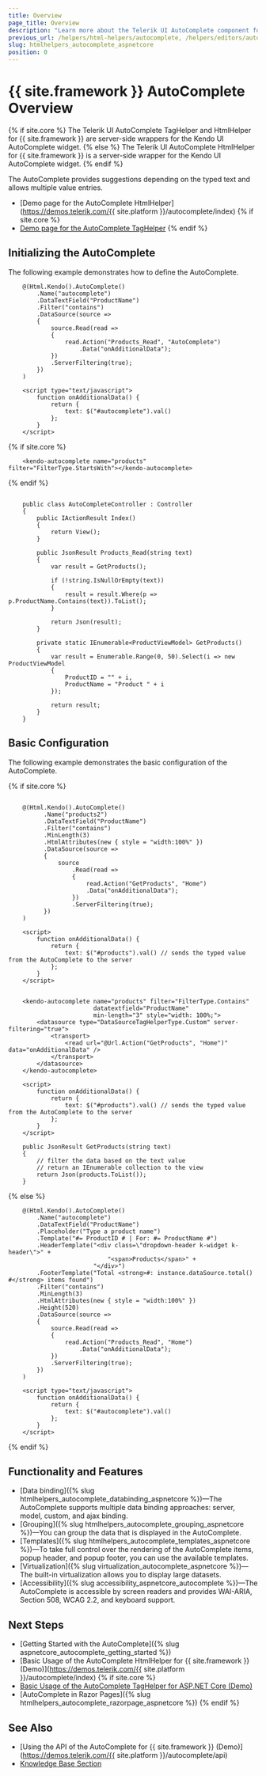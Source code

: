 ```yaml
---
title: Overview
page_title: Overview
description: "Learn more about the Telerik UI AutoComplete component for {{ site.framework }} and its various features like virtualization, data binding options, and accessibility support."
previous_url: /helpers/html-helpers/autocomplete, /helpers/editors/autocomplete/overview
slug: htmlhelpers_autocomplete_aspnetcore
position: 0
---
```


# {{ site.framework }} AutoComplete Overview

{% if site.core %}
The Telerik UI AutoComplete TagHelper and HtmlHelper for {{ site.framework }} are server-side wrappers for the Kendo UI AutoComplete widget.
{% else %}
The Telerik UI AutoComplete HtmlHelper for {{ site.framework }} is a server-side wrapper for the Kendo UI AutoComplete widget.
{% endif %}

The AutoComplete provides suggestions depending on the typed text and allows multiple value entries.

* [Demo page for the AutoComplete HtmlHelper](https://demos.telerik.com/{{ site.platform }}/autocomplete/index)
{% if site.core %}
* [Demo page for the AutoComplete TagHelper](https://demos.telerik.com/aspnet-core/autocomplete/tag-helper)
{% endif %}

## Initializing the AutoComplete

The following example demonstrates how to define the AutoComplete.

```HtmlHelper
    @(Html.Kendo().AutoComplete()
        .Name("autocomplete")
        .DataTextField("ProductName")
        .Filter("contains")
        .DataSource(source =>
        {
            source.Read(read =>
            {
                read.Action("Products_Read", "AutoComplete")
                    .Data("onAdditionalData");
            })
            .ServerFiltering(true);
        })
    )

    <script type="text/javascript">
        function onAdditionalData() {
            return {
                text: $("#autocomplete").val()
            };
        }
    </script>
```
{% if site.core %}
```TagHelper
    <kendo-autocomplete name="products" filter="FilterType.StartsWith"></kendo-autocomplete>
```
{% endif %}
```Controller

    public class AutoCompleteController : Controller
    {
        public IActionResult Index()
        {
            return View();
        }

        public JsonResult Products_Read(string text)
        {
            var result = GetProducts();

            if (!string.IsNullOrEmpty(text))
            {
                result = result.Where(p => p.ProductName.Contains(text)).ToList();
            }

            return Json(result);
        }

        private static IEnumerable<ProductViewModel> GetProducts()
        {
            var result = Enumerable.Range(0, 50).Select(i => new ProductViewModel
            {
                ProductID = "" + i,
                ProductName = "Product " + i
            });

            return result;
        }
    }
```

## Basic Configuration

The following example demonstrates the basic configuration of the AutoComplete.

{% if site.core %}
```HtmlHelper

    @(Html.Kendo().AutoComplete()
          .Name("products2")
          .DataTextField("ProductName")
          .Filter("contains")
          .MinLength(3)
          .HtmlAttributes(new { style = "width:100%" })
          .DataSource(source =>
          {
              source
                  .Read(read =>
                  {
                      read.Action("GetProducts", "Home")
                      .Data("onAdditionalData");
                  })
                  .ServerFiltering(true);
          })
    )

    <script>
        function onAdditionalData() {
            return {
                text: $("#products").val() // sends the typed value from the AutoComplete to the server
            };
        }
    </script>
```
```TagHelper

    <kendo-autocomplete name="products" filter="FilterType.Contains"
                        datatextfield="ProductName"
                        min-length="3" style="width: 100%;">
        <datasource type="DataSourceTagHelperType.Custom" server-filtering="true">
            <transport>
                <read url="@Url.Action("GetProducts", "Home")" data="onAdditionalData" />
            </transport>
        </datasource>
    </kendo-autocomplete>

    <script>
        function onAdditionalData() {
            return {
                text: $("#products").val() // sends the typed value from the AutoComplete to the server
            };
        }
    </script>
```
```Controller
    public JsonResult GetProducts(string text)
    {
        // filter the data based on the text value
        // return an IEnumerable collection to the view     
        return Json(products.ToList());
    }
```
{% else %}
```HtmlHelper
    @(Html.Kendo().AutoComplete()
        .Name("autocomplete")
        .DataTextField("ProductName")
        .Placeholder("Type a product name")
        .Template("#= ProductID # | For: #= ProductName #")
        .HeaderTemplate("<div class=\"dropdown-header k-widget k-header\">" +
                            "<span>Products</span>" +
                        "</div>")
        .FooterTemplate("Total <strong>#: instance.dataSource.total() #</strong> items found")
        .Filter("contains")
        .MinLength(3)
        .HtmlAttributes(new { style = "width:100%" })
        .Height(520)
        .DataSource(source =>
        {
            source.Read(read =>
            {
                read.Action("Products_Read", "Home")
                    .Data("onAdditionalData");
            })
            .ServerFiltering(true);
        })
    )

    <script type="text/javascript">
        function onAdditionalData() {
            return {
                text: $("#autocomplete").val()
            };
        }
    </script>
```
{% endif %}

## Functionality and Features

* [Data binding]({% slug htmlhelpers_autocomplete_databinding_aspnetcore %})—The AutoComplete supports multiple data binding approaches: server, model, custom, and ajax binding. 
* [Grouping]({% slug htmlhelpers_autocomplete_grouping_aspnetcore %})—You can group the data that is displayed in the AutoComplete.
* [Templates]({% slug htmlhelpers_autocomplete_templates_aspnetcore %})—To take full control over the rendering of the AutoComplete items, popup header, and popup footer, you can use the available templates.
* [Virtualization]({% slug virtualization_autocomplete_aspnetcore %})—The built-in virtualization allows you to display large datasets.
* [Accessibility]({% slug accessibility_aspnetcore_autocomplete %})—The AutoComplete is accessible by screen readers and provides WAI-ARIA, Section 508, WCAG 2.2, and keyboard support.

## Next Steps

* [Getting Started with the AutoComplete]({% slug aspnetcore_autocomplete_getting_started %})
* [Basic Usage of the AutoComplete HtmlHelper for {{ site.framework }} (Demo)](https://demos.telerik.com/{{ site.platform }}/autocomplete/index)
{% if site.core %}
* [Basic Usage of the AutoComplete TagHelper for ASP.NET Core (Demo)](https://demos.telerik.com/aspnet-core/autocomplete/tag-helper)
* [AutoComplete in Razor Pages]({% slug   htmlhelpers_autocomplete_razorpage_aspnetcore %})
{% endif %}

## See Also

* [Using the API of the AutoComplete for {{ site.framework }} (Demo)](https://demos.telerik.com/{{ site.platform }}/autocomplete/api)
* [Knowledge Base Section](/knowledge-base)
